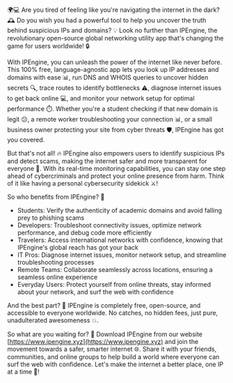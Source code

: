 🌍💻 Are you tired of feeling like you're navigating the internet in the dark? 🕰️ Do you wish you had a powerful tool to help you uncover the truth behind suspicious IPs and domains? 💡 Look no further than IPEngine, the revolutionary open-source global networking utility app that's changing the game for users worldwide! 🔒

With IPEngine, you can unleash the power of the internet like never before. This 100% free, language-agnostic app lets you look up IP addresses and domains with ease 📊, run DNS and WHOIS queries to uncover hidden secrets 🔍, trace routes to identify bottlenecks ⚠️, diagnose internet issues to get back online 💻, and monitor your network setup for optimal performance ⏱️. Whether you're a student checking if that new domain is legit 😕, a remote worker troubleshooting your connection 📊, or a small business owner protecting your site from cyber threats 🛡️, IPEngine has got you covered.

But that's not all! 🔥 IPEngine also empowers users to identify suspicious IPs and detect scams, making the internet safer and more transparent for everyone 🌟. With its real-time monitoring capabilities, you can stay one step ahead of cybercriminals and protect your online presence from harm. Think of it like having a personal cybersecurity sidekick ⚔️!

So who benefits from IPEngine? 🤔

* Students: Verify the authenticity of academic domains and avoid falling prey to phishing scams
* Developers: Troubleshoot connectivity issues, optimize network performance, and debug code more efficiently
* Travelers: Access international networks with confidence, knowing that IPEngine's global reach has got your back
* IT Pros: Diagnose internet issues, monitor network setup, and streamline troubleshooting processes
* Remote Teams: Collaborate seamlessly across locations, ensuring a seamless online experience
* Everyday Users: Protect yourself from online threats, stay informed about your network, and surf the web with confidence

And the best part? 🎉 IPEngine is completely free, open-source, and accessible to everyone worldwide. No catches, no hidden fees, just pure, unadulterated awesomeness 💥.

So what are you waiting for? 🔴 Download IPEngine from our website [https://www.ipengine.xyz](https://www.ipengine.xyz) and join the movement towards a safer, smarter internet 🌐. Share it with your friends, communities, and online groups to help build a world where everyone can surf the web with confidence. Let's make the internet a better place, one IP at a time 💪!